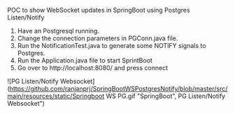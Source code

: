 POC to show WebSocket updates in SpringBoot using  Postgres Listen/Notify

1. Have an Postgresql running.
2. Change the connection parameters in PGConn.java file.
3. Run the NotificationTest.java to generate some NOTIFY signals to Postgres.
4. Run the Application.java file to start SprintBoot
5. Go over to http://localhost:8080/ and press connect


![PG Listen/Notify Websocket](https://github.com/ranjanprj/SpringBootWSPostgresNotify/blob/master/src/main/resources/static/Springboot WS PG.gif "SpringBoot", PG Listen/Notify Websocket")